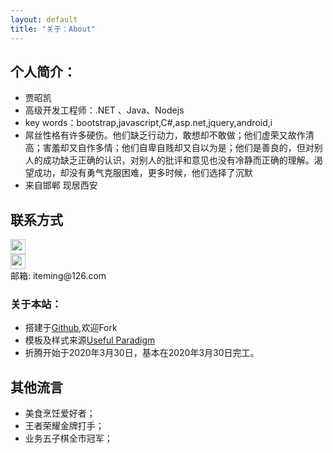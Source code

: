 ```yaml
---
layout: default
title: "关于：About"
---
```


## 个人简介：

* 贾昭凯
* 高级开发工程师：.NET 、Java、Nodejs
* key words：bootstrap,javascript,C#,asp.net,jquery,android,i
* 屌丝性格有许多硬伤。他们缺乏行动力，敢想却不敢做；他们虚荣又故作清高；害羞却又自作多情；他们自卑自贱却又自以为是；他们是善良的，但对别人的成功缺乏正确的认识，对别人的批评和意见也没有冷静而正确的理解。渴望成功，却没有勇气克服困难，更多时候，他们选择了沉默
* 来自邯郸 现居西安

## 联系方式

<p class="contact">
 <a href="https://weibo.com/coolon" title="微博联系我">
 <img src="http://www.sinaimg.cn/blog/developer/wiki/LOGO_32x32.png" width="24" height="24" style="display:inline-block;vertical-align:middle"></a><br/>
 <a href="https://github.com/iteming" title="Github联系我">
 <img src="http://www.github.com/favicon.ico" width="24" height="24" style="display:inline-block;vertical-align:middle"></a><br/>
 邮箱: iteming@126.com 
</p>

### 关于本站：

* 搭建于[Github](https://github.com/EZLippi/EZLippi.github.io.git),欢迎Fork
* 模板及样式来源[Useful Paradigm](http://usefulparadigm.com/)
* 折腾开始于2020年3月30日，基本在2020年3月30日完工。

## 其他流言
* 美食烹饪爱好者；
* 王者荣耀金牌打手；
* 业务五子棋全市冠军；
